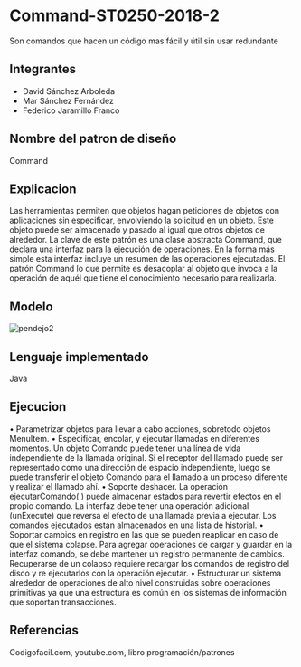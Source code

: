 # Command-ST0250-2018-2
Son comandos que hacen un código mas fácil y útil sin usar redundante
## Integrantes
- David Sánchez Arboleda
- Mar Sánchez Fernández
- Federico Jaramillo Franco
## Nombre del patron de diseño
Command
## Explicacion
Las herramientas permiten que objetos hagan peticiones de objetos con aplicaciones sin especificar, envolviendo la solicitud en un objeto. Este objeto puede ser almacenado y pasado al igual que otros objetos de alrededor. La clave de este patrón es una clase abstracta Command, que declara una interfaz para la ejecución de operaciones. En la forma más simple esta interfaz incluye un resumen de las operaciones ejecutadas.
El patrón Command lo que permite es desacoplar al objeto que invoca a la operación de aquél que tiene el conocimiento necesario para realizarla.
## Modelo
![pendejo2](https://user-images.githubusercontent.com/30695124/48812665-75afb600-ed01-11e8-9980-534726fb16d7.png)

## Lenguaje implementado
Java
## Ejecucion
•	Parametrizar objetos para llevar a cabo acciones, sobretodo objetos MenuItem.
•	Especificar, encolar, y ejecutar llamadas en diferentes momentos. Un objeto Comando puede tener una línea de vida independiente de la llamada original. Si el receptor del llamado puede ser representado como una dirección de espacio independiente, luego se puede transferir el objeto Comando para el llamado a un proceso diferente y realizar el llamado ahí.
•	Soporte deshacer. La operación ejecutarComando( ) puede almacenar estados para revertir efectos en el propio comando. La interfaz debe tener una operación adicional (unExecute) que reversa el efecto de una llamada previa a ejecutar. Los comandos ejecutados están almacenados en una lista de historial.
•	Soportar cambios en registro en las que se pueden reaplicar en caso de que el sistema colapse. Para agregar operaciones de cargar y guardar en la interfaz comando, se debe mantener un registro permanente de cambios. Recuperarse de un colapso requiere recargar los comandos de registro del disco y re ejecutarlos con la operación ejecutar.
•	Estructurar un sistema alrededor de operaciones de alto nivel construidas sobre operaciones primitivas ya que una estructura es común en los sistemas de información que soportan transacciones.
## Referencias
Codigofacil.com, youtube.com, libro programación/patrones





